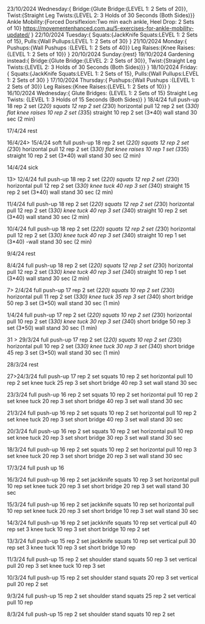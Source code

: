 23/10/2024
Wednesday:{
    Bridge:{Glute Bridge:{LEVEL 1: 2 Sets of 20}},
    Twist:{Straight Leg Twists:{LEVEL 2: 3 Holds of 30 Seconds (Both Sides)}}
    Ankle Mobility:{Forced Dorsiflexion:Two min each ankle,
    Heel Drop: 2 Sets of 10}
    https://movementenhanced.com.au/5-exercises-for-ankle-mobility-updated/
}
22/10/2024
Tuesday:{
    Squats:{JackKnife Squats:LEVEL 1: 2 Sets of 15},
    Pulls:{Wall Pullups:LEVEL 1: 2 Sets of 30}
}
21/10/2024
Monday:{
Pushups:{Wall Pushups :{LEVEL 1: 2 Sets of 40}}
Leg Raises:{Knee Raises:{LEVEL 1: 2 Sets of 10}}
}
20/10/2024
Sunday:{rest}
19/10/2024
Gardening
instead:{
    Bridge:{Glute Bridge:{LEVEL 2: 2 Sets of 30}},
    Twist:{Straight Leg Twists:{LEVEL 2: 3 Holds of 30 Seconds (Both Sides)}}
}
18/10/2024
Friday:{
    Squats:{JackKnife Squats:LEVEL 1: 2 Sets of 15},
    Pulls:{Wall Pullups:LEVEL 1: 2 Sets of 30}
}
17/10/2024
Thursday:{
Pushups:{Wall Pushups :{LEVEL 1: 2 Sets of 30}}
Leg Raises:{Knee Raises:{LEVEL 1: 2 Sets of 10}}
}
16/10/2024
Wednesday:{
Glute Bridges: {LEVEL 1: 2 Sets of 15}
Straight Leg Twists: {LEVEL 1: 3 Holds of 15 Seconds (Both Sides)}
}
18/4/24
full push-up 18 rep 2 set (2*20)
squats 12 rep 2 set (2*30)
horizontal pull 12 rep 2 set (3*30)
flat knee raises 10 rep 2 set (3*35)
straight 10 rep 2 set (3*40)
wall stand 30 sec (2 min)

17/4/24 rest

16/4/24>
15/4/24 soft
full push-up 18 rep 2 set (2*20)
squats 12 rep 2 set (2*30)
horizontal pull 12 rep 2 set (3*30)
flat knee raises 10 rep 1 set (3*35)
straight 10 rep 2 set (3*40)
wall stand 30 sec (2 min)

14/4/24 sick

13> 12/4/24
full push-up 18 rep 2 set (2*20)
squats 12 rep 2 set (2*30)
horizontal pull 12 rep 2 set (3*30)
knee tuck 40 rep 3 set (3*40)
straight 15 rep 2 set (3*40)
wall stand 30 sec (2 min)

11/4/24
full push-up 18 rep 2 set (2*20)
squats 12 rep 2 set (2*30)
horizontal pull 12 rep 2 set (3*30)
knee tuck 40 rep 3 set (3*40)
straight 10 rep 2 set (3*40)
wall stand 30 sec (2 min)

10/4/24
full push-up 18 rep 2 set (2*20)
squats 12 rep 2 set (2*30)
horizontal pull 12 rep 2 set (3*30)
knee tuck 40 rep 3 set (3*40)
straight 10 rep 1 set (3*40)
-wall stand 30 sec (2 min)

9/4/24 rest

8/4/24
full push-up 18 rep 2 set (2*20)
squats 12 rep 2 set (2*30)
horizontal pull 12 rep 2 set (3*30)
knee tuck 40 rep 3 set (3*40)
straight 10 rep 1 set (3*40)
wall stand 30 sec (2 min)

7> 2/4/24
full push-up 17 rep 2 set (2*20)
squats 10 rep 2 set (2*30)
horizontal pull 11 rep 2 set (3*30)
knee tuck 35 rep 3 set (3*40)
short bridge 50 rep 3 set (3*50)
wall stand 30 sec (1 min)

1/4/24
full push-up 17 rep 2 set (2*20)
squats 10 rep 2 set (2*30)
horizontal pull 10 rep 2 set (3*30)
knee tuck 30 rep 3 set (3*40)
short bridge 50 rep 3 set (3*50)
wall stand 30 sec (1 min)

31 > 29/3/24
full push-up 17 rep 2 set (2*20)
squats 10 rep 2 set (2*30)
horizontal pull 10 rep 2 set (3*30)
knee tuck 30 rep 3 set (3*40)
short bridge 45 rep 3 set (3*50)
wall stand 30 sec (1 min)

28/3/24
rest

27>24/3/24
full push-up 17 rep 2 set
squats 10 rep 2 set
horizontal pull 10 rep 2 set
knee tuck 25 rep 3 set
short bridge 40 rep 3 set
wall stand 30 sec

23/3/24
full push-up 16 rep 2 set
squats 10 rep 2 set
horizontal pull 10 rep 2 set
knee tuck 20 rep 3 set
short bridge 40 rep 3 set
wall stand 30 sec

21/3/24
full push-up 16 rep 2 set
squats 10 rep 2 set
horizontal pull 10 rep 2 set
knee tuck 20 rep 3 set
short bridge 40 rep 3 set
wall stand 30 sec

20/3/24
full push-up 16 rep 2 set
squats 10 rep 2 set
horizontal pull 10 rep  set
knee tuck 20 rep 3 set
short bridge 30 rep 3 set
wall stand 30 sec

18/3/24
full push-up 16 rep 2 set
squats 10 rep 2 set
horizontal pull 10 rep 3 set
knee tuck 20 rep 3 set
short bridge 20 rep 3 set
wall stand 30 sec

17/3/24
full push up 16

16/3/24
full push-up 16 rep 2 set
jackknife squats 10 rep 3 set
horizontal pull 10 rep  set
knee tuck 20 rep 3 set
short bridge 20 rep 3 set
wall stand 30 sec

15/3/24
full push-up 16 rep 2 set
jackknife squats 10 rep  set
horizontal pull 10 rep  set
knee tuck 20 rep 3 set
short bridge 10 rep 3 set
wall stand 30 sec

14/3/24
full push-up 16 rep 2 set
jackknife squats 10 rep  set
vertical pull 40 rep set 3
knee tuck 10 rep 3 set
short bridge 10 rep 2 set

13/3/24
full push-up 15 rep 2 set
jackknife squats 10 rep  set
vertical pull 30 rep set 3
knee tuck 10 rep 3 set
short bridge 10 rep

11/3/24
full push-up 15 rep 2 set
shoulder stand squats 50 rep 3 set
vertical pull 20 rep 3 set
knee tuck 10 rep 3 set

10/3/24
full push-up 15 rep 2 set
shoulder stand squats 20 rep 3 set
vertical pull 20 rep 2 set

9/3/24
full push-up 15 rep 2 set
shoulder stand squats 25 rep 2 set
vertical pull 10 rep

8/3/24
full push-up 15 rep 2 set
shoulder stand squats 10 rep 2 set
